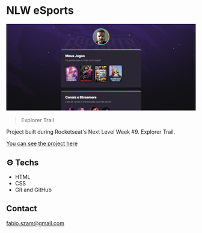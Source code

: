 # NLW eSports

![preview](./.github/preview.png)

> Explorer Trail

Project built during Rocketseat's Next Level Week #9. Explorer Trail.

[You can see the project here](https://fabioszam.github.io/nlw-esports-explorer)

## ⚙ Techs

- HTML
- CSS
- Git and GitHub

## Contact

fabio.szam@gmail.com
